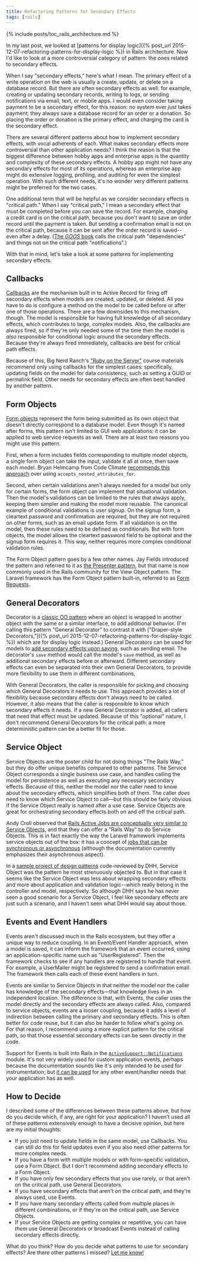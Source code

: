 ```yaml
---
title: Refactoring Patterns for Secondary Effects
tags: [rails]
---
```


{% include posts/toc_rails_architecture.md %}

In my last post, we looked at [patterns for display logic]({% post_url 2015-12-07-refactoring-patterns-for-display-logic %}) in Rails architecture. Now I'd like to look at a more controversial category of pattern: the ones related to secondary effects.

When I say "secondary effects," here's what I mean. The primary effect of a write operation on the web is usually a create, update, or delete on a database record. But there are often secondary effects as well: for example, creating or updating secondary records, writing to logs, or sending notifications via email, text, or mobile apps. I would even consider taking payment to be a secondary effect, for this reason: no system ever *just* takes payment; they always save a database record for an order or a donation. So placing the order or donation is the primary effect, and charging the card is the secondary effect.

There are several different patterns about how to implement secondary effects, with vocal adherents of each. What makes secondary effects more controversial than other application needs? I think the reason is that the biggest difference between hobby apps and enterprise apps is the quantity and complexity of these secondary effects. A hobby app might not have any secondary effects for most of its operations, whereas an enterprise app might do extensive logging, profiling, and auditing for even the simplest operation. With such different needs, it's no wonder very different patterns might be preferred for the two cases.

One additional term that will be helpful as we consider secondary effects is "critical path." When I say "critical path," I mean a secondary effect that must be completed before you can save the record. For example, charging a credit card is on the critical path, because you don't want to save an order record until the payment is taken. But sending a confirmation email is not on the critical path, because it can be sent after the order record is saved--even after a delay. ([The *GOOS* book](http://www.informit.com/store/growing-object-oriented-software-guided-by-tests-9780321503626) calls the critical path "dependencies" and things not on the critical path "notifications".)

With that in mind, let's take a look at some patterns for implementing secondary effects.

## Callbacks

[Callbacks](http://guides.rubyonrails.org/active_record_callbacks.html) are the mechanism built in to Active Record for firing off secondary effects when models are created, updated, or deleted. All you have to do is configure a method on the model to be called before or after one of those operations. There are a few downsides to this mechanism, though. The model is responsible for having full knowledge of all secondary effects, which contributes to large, complex models. Also, the callbacks are always fired, so if they're only needed some of the time then the model is *also* responsible for conditional logic around the secondary effects. Because they're always fired immediately, callbacks are best for critical path effects.

Because of this, Big Nerd Ranch's ["Ruby on the Server"](https://training.bignerdranch.com/classes/ruby-on-the-server) course materials recommend only using callbacks for the simplest cases: specifically, updating fields on the model for data consistency, such as setting a GUID or permalink field. Other needs for secondary effects are often best handled by another pattern.

## Form Objects

[Form objects](http://culttt.com/2015/11/04/using-form-objects-in-ruby-on-rails) represent the form being submitted as its own object that doesn't directly correspond to a database model. Even though it's named after forms, this pattern isn't limited to GUI web applications: it can be applied to web service requests as well. There are at least two reasons you might use this pattern.

First, when a form includes fields corresponding to multiple model objects, a single form object can take the input, validate it all at once, then save each model. Bryan Helmcamp from Code Climate [recommends this approach](http://blog.codeclimate.com/blog/2012/10/17/7-ways-to-decompose-fat-activerecord-models/) over using `accepts_nested_attributes_for`.

Second, when certain validations aren't always needed for a model but only for certain forms, the form object can implement that situational validation. Then the model's validations can be limited to the rules that always apply, keeping them simpler and making the model more reusable. The canonical example of conditional validations is user signup. On the signup form, a cleartext password and confirmation are required, but they are not required on other forms, such as an email update form. If all validation is on the model, then these rules need to be defined as conditionals. But with form objects, the model allows the cleartext password field to be optional and the signup form requires it. This way, neither requires more complex conditional validation rules.

The Form Object pattern goes by a few other names. Jay Fields introduced the pattern and referred to it as [the Presenter pattern](http://blog.jayfields.com/2007/03/rails-presenter-pattern.html), but that name is now commonly used in the Rails community for the View Object pattern. The Laravel framework has the Form Object pattern built-in, referred to as [Form Requests](http://laravel.com/docs/5.1/validation#form-request-validation).

## General Decorators

Decorator is a [classic OO pattern](https://en.wikipedia.org/wiki/Design_Patterns) where an object is wrapped in another object with the same or a similar interface, to add additional behavior. (I'm calling this pattern "General Decorator" to contrast it with ["Draper-style Decorators,"]({% post_url 2015-12-07-refactoring-patterns-for-display-logic %}) which are for display logic instead.) General Decorators can be used for models to [add secondary effects upon saving](http://blog.codeclimate.com/blog/2012/10/17/7-ways-to-decompose-fat-activerecord-models/), such as sending email. The decorator's `save` method would call the model's `save` method, as well as additional secondary effects before or afterward. Different secondary effects can even be separated into their own General Decorators, to provide more flexibility to use them in different combinations,

With General Decorators, the caller is responsible for picking and choosing which General Decorators it needs to use. This approach provides a lot of flexibility because secondary effects don't always need to be called. However, it also means that the caller is responsible to know which secondary effects it needs. If a new General Decorator is added, all callers that need that effect must be updated. Because of this "optional" nature, I don't recommend General Decorators for the critical path: a more deterministic pattern can be a better fit for those.

## Service Object

Service Objects are the poster child for not doing things "The Rails Way," but they do offer unique benefits compared to other patterns. The Service Object corresponds a single business use case, and handles calling the model for persistence as well as executing any necessary secondary effects. Because of this, neither the model nor the caller need to know about the secondary effects, which simplifies both of them. The caller *does* need to know which Service Object to call—but this should be fairly obvious if the Service Object really is named after a use case. Service Objects are great for orchestrating secondary effects both on and off the critical path.

Andy Croll observed that [Rails Active Jobs are conceptually very similar to Service Objects](http://youtu.be/60LH3em78V8), and that they can offer a "Rails Way" to do Service Objects. This is in fact exactly the way the Laravel framework implements service objects out of the box: it has a concept of [jobs that can be synchronous or asynchronous](http://laravel.com/docs/5.1/queues) (although the documentation currently emphasizes their asynchronous aspect).

In a [sample project of design patterns](http://youtu.be/bHpVdOzrvkE) code-reviewed by DHH, Service Object was the pattern he most strenuously objected to. But in that case it seems like the Service Object was less about wrapping secondary effects and more about application and validation logic--which really belong in the controller and model, respectively. So although DHH says he has never seen a good scenario for a Service Object, I feel like secondary effects are just such a scenario, and I haven't seen what DHH would say about those.

## Events and Event Handlers

Events aren't discussed much in the Rails ecosystem, but they offer a unique way to reduce coupling. In an Event/Event Handler approach, when a model is saved, it can inform the framework that an event occurred, using an application-specific name such as "UserRegistered". Then the framework checks to see if any handlers are registered to handle that event. For example, a UserMailer might be registered to send a confirmation email. The framework then calls each of these event handlers in turn.

Events are similar to Service Objects in that neither the model nor the caller has knowledge of the secondary effects—that knowledge lives in an independent location. The difference is that, with Events, the caller uses the model directly and the secondary effects are always called. Also, compared to service objects, events are a looser coupling, because it adds a level of indirection between calling the primary and secondary effects. This is often better for code reuse, but it can also be harder to follow what's going on. For that reason, I recommend using a more explicit pattern for the critical path, so that those essential secondary effects can be seen directly in the code.

Support for Events is built into Rails in the [`ActiveSupport::Notifications`](http://api.rubyonrails.org/classes/ActiveSupport/Notifications.html) module. It's not very widely used for custom application events, perhaps because the documentation sounds like it's only intended to be used for instrumentation; but [it can be used](http://youtu.be/dgUhP606F9w) for any other event/handler needs that your application has as well.

## How to Decide

I described some of the differences between these patterns above, but how do you decide which, if any, are right for your application? I haven't used all of these patterns extensively enough to have a decisive opinion, but here are my initial thoughts:

- If you just need to update fields in the same model, use Callbacks. You can still do this for field updates even if you also need other patterns for more complex needs.
- If you have a form with multiple models or with form-specific validation, use a Form Object. But I don't recommend adding secondary effects to a Form Object.
- If you have only few secondary effects that you use rarely, or that aren't on the critical path, use General Decorators.
- If you have secondary effects that aren't on the critical path, and they're always used, use Events.
- If you have many secondary effects called from multiple places in different combinations, or if they're on the critical path, use Service Objects.
- If your Service Objects are getting complex or repetitive, you can have *them* use General Decorators or broadcast Events instead of calling secondary effects directly.

What do you think? How do you decide what patterns to use for secondary effects? Are there other patterns I missed? [Let me know!](https://twitter.com/CodingItWrong)
